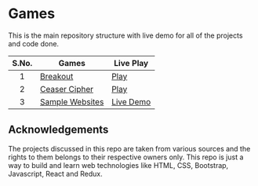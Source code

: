 # Games
This is the main repository structure with live demo for all of the projects and code done.


|  S.No.  | Games | Live Play |
|   :-:   | ------- | --------- |
| 1 | [Breakout]()      | [Play](https://rajanand-132.github.io/Games/Breakout%20Game/)               |
| 2 | [Ceaser Cipher]()        | [Play](https://rajanand-132.github.io/Games/Caesar%20Cipher/caesar_cipher.html)               |
| 3 | [Sample Websites]()             | [Live Demo]()

## Acknowledgements

The projects discussed in this repo are taken from various sources and the rights to them belongs to their respective owners only. This repo is just a way to build and learn web technologies like HTML, CSS, Bootstrap, Javascript, React and Redux.
